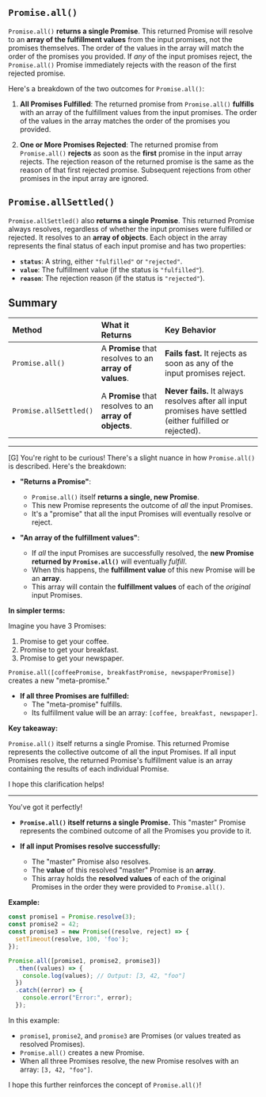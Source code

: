 ## `Promise.all()`
`Promise.all()` **returns a single Promise**. This returned Promise will resolve to an **array of the fulfillment values** from the input promises, not the promises themselves. The order of the values in the array will match the order of the promises you provided. If *any* of the input promises reject, the `Promise.all()` Promise immediately rejects with the reason of the first rejected promise.

Here's a breakdown of the two outcomes for `Promise.all()`:

1.  **All Promises Fulfilled**: The returned promise from `Promise.all()` **fulfills** with an array of the fulfillment values from the input promises. The order of the values in the array matches the order of the promises you provided. 

2.  **One or More Promises Rejected**: The returned promise from `Promise.all()` **rejects** as soon as the **first** promise in the input array rejects. The rejection reason of the returned promise is the same as the reason of that first rejected promise. Subsequent rejections from other promises in the input array are ignored. 

## `Promise.allSettled()`
`Promise.allSettled()` also **returns a single Promise**. This returned Promise always resolves, regardless of whether the input promises were fulfilled or rejected. It resolves to an **array of objects**. Each object in the array represents the final status of each input promise and has two properties:
* **`status`**: A string, either `"fulfilled"` or `"rejected"`.
* **`value`**: The fulfillment value (if the status is `"fulfilled"`).
* **`reason`**: The rejection reason (if the status is `"rejected"`).

## Summary
| Method | What it Returns | Key Behavior |
| :--- | :--- | :--- |
| `Promise.all()` | A **Promise** that resolves to an **array of values**. | **Fails fast.** It rejects as soon as any of the input promises reject. |
| `Promise.allSettled()` | A **Promise** that resolves to an **array of objects**. | **Never fails.** It always resolves after all input promises have settled (either fulfilled or rejected). |

---

[G] You're right to be curious! There's a slight nuance in how `Promise.all()` is described. Here's the breakdown:

* **"Returns a Promise"**: 

   - `Promise.all()` itself **returns a single, new Promise**. 
   - This new Promise represents the outcome of *all* the input Promises. 
   - It's a "promise" that all the input Promises will eventually resolve or reject.

* **"An array of the fulfillment values"**:

   - If *all* the input Promises are successfully resolved, the **new Promise returned by `Promise.all()`** will eventually *fulfill*. 
   - When this happens, the **fulfillment value** of this new Promise will be an **array**. 
   - This array will contain the **fulfillment values** of each of the *original* input Promises.

**In simpler terms:**

Imagine you have 3 Promises:

1. Promise to get your coffee.
2. Promise to get your breakfast.
3. Promise to get your newspaper.

`Promise.all([coffeePromise, breakfastPromise, newspaperPromise])` creates a new "meta-promise." 

* **If all three Promises are fulfilled:** 
   - The "meta-promise" fulfills. 
   - Its fulfillment value will be an array: `[coffee, breakfast, newspaper]`.

**Key takeaway:**

`Promise.all()` itself returns a single Promise. This returned Promise represents the collective outcome of all the input Promises. If all input Promises resolve, the returned Promise's fulfillment value is an array containing the results of each individual Promise.

I hope this clarification helps!

---

You've got it perfectly! 

* **`Promise.all()` itself returns a single Promise.** This "master" Promise represents the combined outcome of all the Promises you provide to it.

* **If all input Promises resolve successfully:**
    * The "master" Promise also resolves. 
    * The **value** of this resolved "master" Promise is an **array**. 
    * This array holds the **resolved values** of each of the original Promises in the order they were provided to `Promise.all()`.

**Example:**

```javascript
const promise1 = Promise.resolve(3);
const promise2 = 42; 
const promise3 = new Promise((resolve, reject) => {
  setTimeout(resolve, 100, 'foo'); 
});

Promise.all([promise1, promise2, promise3])
  .then((values) => {
    console.log(values); // Output: [3, 42, "foo"]
  })
  .catch((error) => {
    console.error("Error:", error); 
  });
```

In this example:

* `promise1`, `promise2`, and `promise3` are Promises (or values treated as resolved Promises).
* `Promise.all()` creates a new Promise.
* When all three Promises resolve, the new Promise resolves with an array: `[3, 42, "foo"]`.

I hope this further reinforces the concept of `Promise.all()`!
